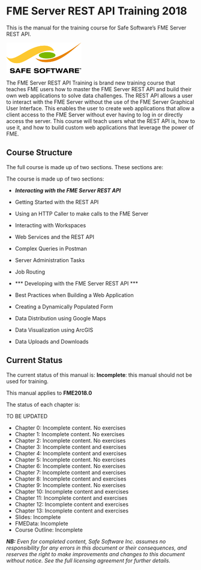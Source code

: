 <!--This file duplicates a little of the content to follow, but is added here because the content of this file is used for the landing page on GitBook-->

# FME Server REST API Training 2018 #

This is the manual for the training course for Safe Software’s FME Server REST API.

![](./Safe_RGB_transparent200.png)

The FME Server REST API Training is brand new training course that teaches FME users how to master the FME Server REST API and build their own web applications to solve data challenges. The REST API allows a user to interact with the FME Server without the use of the FME Server Graphical User Interface. This enables the user to create web applications that allow a client access to the FME Server without ever having to log in or directly access the server. This course will teach users what the REST API is, how to use it, and how to build custom web applications that leverage the power of FME.

## Course Structure ##

The full course is made up of two sections. These sections are:

The course is made up of two sections:

- ***Interacting with the FME Server REST API***

 - Getting Started with the REST API

 - Using an HTTP Caller to make calls to the FME Server

 - Interacting with Workspaces

 - Web Services and the REST API

 - Complex Queries in Postman

 - Server Administration Tasks

 - Job Routing

- *** Developing with the FME Server REST API ***

 - Best Practices when Building a Web Application

 - Creating a Dynamically Populated Form

 - Data Distribution using Google Maps

 - Data Visualization using ArcGIS

 - Data Uploads and Downloads   

## Current Status ##

The current status of this manual is: **Incomplete**: this manual should not be used for training.

This manual applies to **FME2018.0**

The status of each chapter is:

TO BE UPDATED

- Chapter 0: Incomplete content. No exercises
- Chapter 1: Incomplete content. No exercises
- Chapter 2: Incomplete content. No exercises
- Chapter 3: Incomplete content and exercises
- Chapter 4: Incomplete content and exercises
- Chapter 5: Incomplete content. No exercises
- Chapter 6: Incomplete content. No exercises
- Chapter 7: Incomplete content and exercises
- Chapter 8: Incomplete content and exercises
- Chapter 9: Incomplete content. No exercises
- Chapter 10: Incomplete content and exercises
- Chapter 11: Incomplete content and exercises
- Chapter 12: Incomplete content and exercises
- Chapter 13: Incomplete content and exercises
- Slides: Incomplete
- FMEData: Incomplete
- Course Outline: Incomplete

***NB:*** *Even for completed content, Safe Software Inc. assumes no responsibility for any errors in this document or their consequences, and reserves the right to make improvements and changes to this document without notice. See the full licensing agreement for further details.*
